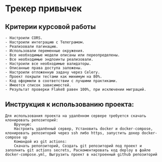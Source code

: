 # Трекер привычек

## Критерии курсовой работы

    - Настроили CORS.
    - Настроили интеграцию с Телеграмом.
    - Реализовали пагинацию.
    - Использовали переменные окружения.
    - Все необходимые модели описаны или переопределены.
    - Все необходимые эндпоинты реализовали.
    - Настроили все необходимые валидаторы.
    - Описанные права доступа заложены.
    - Настроили отложенную задачу через Celery.
    - Проект покрыли тестами как минимум на 80%.
    - Код оформили в соответствии с лучшими практиками.
    - Имеется список зависимостей.
    - Результат проверки Flake8 равен 100%, при исключении миграций.


## Инструкция к использованию проекта:
    Для использования проекта на удалённом сервере требуется скачать клонировать репозиторий:
        Вручную:
        Настроить удалённый сервер, Установить docker и docker-compose, клонировать репозиторий через ssh либо https, запустить докер docker-compose up
        Командой из git actions:
        Скачать репопзиторий, Создать git репозиторий под проект и заполнить git actions secrets, Раскоментировать код deploy в файле docker-compose.yml, Выгрузить проект в настроенный github репозиторий
